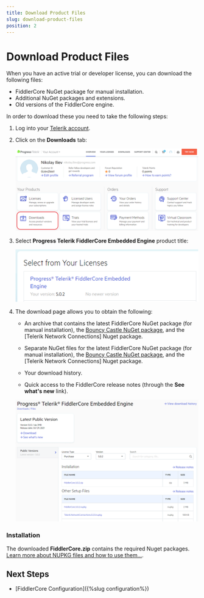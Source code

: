 ```yaml
---
title: Download Product Files
slug: download-product-files
position: 2
---
```


# Download Product Files

When you have an active trial or developer license, you can download the following files:

* FiddlerCore NuGet package for manual installation.
* Additional NuGet packages and extensions.
* Old versions of the FiddlerCore engine.

In order to download these you need to take the following steps:

1. Log into your [Telerik account](https://www.telerik.com/account/).

1. Click on the **Downloads** tab:

    ![](images/downloads/account-downloads-002.png)

1. Select **Progress Telerik FiddlerCore Embedded Engine** product title:

    ![](images/downloads/account-downloads-003.png)

1. The download page allows you to obtain the following:

    - An archive that contains the latest FiddlerCore NuGet package (for manual installation), the [Bouncy Castle NuGet package](https://www.telerik.com/blogs/understanding-fiddler-certificate-generators), and the [Telerik Network Connections] Nuget package. 

    - Separate NuGet files for the latest FiddlerCore NuGet package (for manual installation), the [Bouncy Castle NuGet package](https://www.telerik.com/blogs/understanding-fiddler-certificate-generators), and the [Telerik Network Connections] Nuget package. 

    - Your download history.

    - Quick access to the FiddlerCore release notes (through the **See what's new** link).

    ![](images/downloads/account-downloads-005.png)


### Installation

The downloaded **FiddlerCore<version>.zip** contains the required Nuget packages. [Learn more about NUPKG files and how to use them...](https://fileinfo.com/extension/nupkg).

## Next Steps

- [FiddlerCore Configuration]({%slug configuration%})
